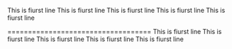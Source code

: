 

This is fiurst line
This is fiurst line
This is fiurst line
This is fiurst line
This is fiurst line

===================================
This is fiurst line
This is fiurst line
This is fiurst line
This is fiurst line
This is fiurst line
